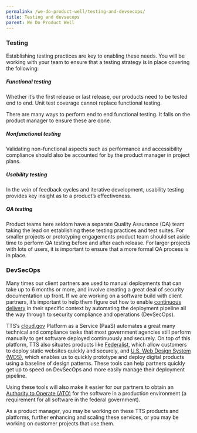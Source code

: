 ```yaml
---
permalink: /we-do-product-well/testing-and-devsecops/
title: Testing and devsecops
parent: We Do Product Well
---
```

### Testing
Establishing testing practices are key to enabling these needs. You will be working with your team to ensure that a testing strategy is in place covering the following:

##### Functional testing
Whether it’s the first release or last release, our products need to be tested end to end.  Unit test coverage cannot replace functional testing.  

There are many ways to perform end to end functional testing. It falls on the product manager to ensure these are done.

##### Nonfunctional testing
Validating non-functional aspects such as performance and accessibility compliance should also be accounted for by the product manager in project plans.	

##### Usability testing
In the vein of feedback cycles and iterative development, usability testing provides key insight as to a product’s effectiveness.

##### QA testing
Product teams here seldom have a separate Quality Assurance (QA) team taking the lead on establishing these testing practices and test suites. For smaller projects or prototyping engagements product team should set aside time to perform QA testing before and after each release. For larger projects with lots of users, it is important to ensure that a more formal QA process is in place.

### DevSecOps
Many times our client partners are used to manual deployments that can take up to 6 months or more, and involve creating a great deal of security documentation up front. If we are working on a software build with client partners, it’s important to help them figure out how to enable <a href="/working-in-a-way-that-reflects-our-values/continuous-delivery/" target="_blank">continuous delivery</a> in their specific context by automating the deployment pipeline all the way through to security compliance and operations (DevSecOps).

TTS’s <a href="https://cloud.gov/" target="_blank">cloud.gov</a> Platform as a Service (PaaS) automates a great many technical and compliance tasks that most government agencies still perform manually to get software deployed continuously and securely. On top of this platform, TTS also situates products like <a href="https://federalist.18f.gov/" target="_blank">Federalist</a>, which allow customers to deploy static websites quickly and securely, and <a href="https://standards.usa.gov/" target="_blank">U.S. Web Design System (WDS)</a>, which enables us to quickly prototype and deploy digital products using a baseline of design patterns. These tools can help partners quickly get up to speed on DevSecOps and more easily manage their deployment pipeline.

Using these tools will also make it easier for our partners to obtain an <a href="https://before-you-ship.18f.gov/" target="_blank">Authority to Operate (ATO)</a> for the software in a production environment (a requirement for all software in the federal government).

As a product manager, you may be working on these TTS products and platforms, further enhancing and scaling these services, or you may be working on customer projects that use them.

